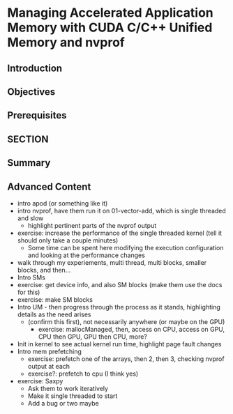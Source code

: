 # Managing Accelerated Application Memory with CUDA C/C++ Unified Memory and nvprof

## Introduction

## Objectives

## Prerequisites

## SECTION

## Summary

## Advanced Content

- intro apod (or something like it)
- intro nvprof, have them run it on 01-vector-add, which is single threaded and slow
  - highlight pertinent parts of the nvprof output
- exercise: increase the performance of the single threaded kernel (tell it should only take a couple minutes)
  - Some time can be spent here modifying the execution configuration and looking at the performance changes
- walk through my experiements, multi thread, multi blocks, smaller blocks,  and then...
- Intro SMs
- exercise: get device info, and also SM blocks (make them use the docs for this)
- exercise: make SM blocks
- Intro UM - then progress through the process as it stands, highlighting details as the need arises
  - (confirm this first), not necessarily anywhere (or maybe on the GPU)
    - exercise: mallocManaged, then, access on CPU, access on GPU, CPU then GPU, GPU then CPU, more?
- Init in kernel to see actual kernel run time, highlight page fault changes
- Intro mem prefetching
  - exercise: prefetch one of the arrays, then 2, then 3, checking nvprof output at each
  - exercise?: prefetch to cpu (I think yes)
- exercise: Saxpy
  - Ask them to work iteratively
  - Make it single threaded to start
  - Add a bug or two maybe
